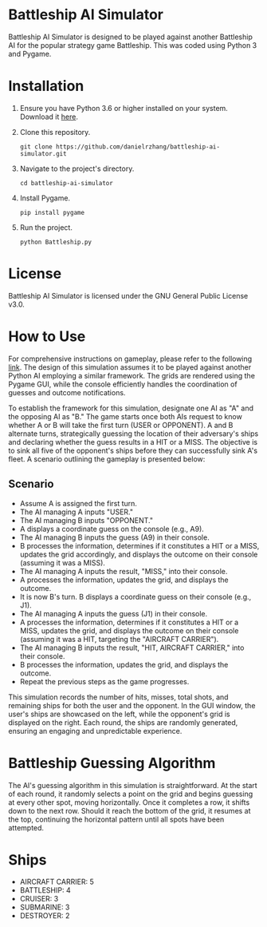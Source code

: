 # Battleship AI Simulator
Battleship AI Simulator is designed to be played against another Battleship AI for the popular strategy game Battleship. This was coded using Python 3 and Pygame.

 # Installation
1. Ensure you have Python 3.6 or higher installed on your system. Download it [here](https://www.python.org/downloads/).

2. Clone this repository.

    `git clone https://github.com/danielrzhang/battleship-ai-simulator.git`
3. Navigate to the project's directory.

    `cd battleship-ai-simulator`
4. Install Pygame.

    `pip install pygame`

5. Run the project.

    `python Battleship.py`

# License
Battleship AI Simulator is licensed under the GNU General Public License v3.0.

# How to Use
For comprehensive instructions on gameplay, please refer to the following [link](https://en.wikipedia.org/wiki/Battleship_(game)). The design of this simulation assumes it to be played against another Python AI employing a similar framework. The grids are rendered using the Pygame GUI, while the console efficiently handles the coordination of guesses and outcome notifications.

To establish the framework for this simulation, designate one AI as "A" and the opposing AI as "B." The game starts once both AIs request to know whether A or B will take the first turn (USER or OPPONENT). A and B alternate turns, strategically guessing the location of their adversary's ships and declaring whether the guess results in a HIT or a MISS. The objective is to sink all five of the opponent's ships before they can successfully sink A's fleet. A scenario outlining the gameplay is presented below:

## Scenario
 - Assume A is assigned the first turn.
 - The AI managing A inputs "USER."
 - The AI managing B inputs "OPPONENT."
 - A displays a coordinate guess on the console (e.g., A9).
 - The AI managing B inputs the guess (A9) in their console.
 - B processes the information, determines if it constitutes a HIT or a MISS, updates the grid accordingly, and displays the outcome on their console (assuming it was a MISS).
 - The AI managing A inputs the result, "MISS," into their console.
 - A processes the information, updates the grid, and displays the outcome.
 - It is now B's turn. B displays a coordinate guess on their console (e.g., J1).
 - The AI managing A inputs the guess (J1) in their console.
 - A processes the information, determines if it constitutes a HIT or a MISS, updates the grid, and displays the outcome on their console (assuming it was a HIT, targeting the "AIRCRAFT CARRIER").
 - The AI managing B inputs the result, "HIT, AIRCRAFT CARRIER," into their console.
 - B processes the information, updates the grid, and displays the outcome.
 - Repeat the previous steps as the game progresses.

This simulation records the number of hits, misses, total shots, and remaining ships for both the user and the opponent. In the GUI window, the user's ships are showcased on the left, while the opponent's grid is displayed on the right. Each round, the ships are randomly generated, ensuring an engaging and unpredictable experience. 

# Battleship Guessing Algorithm
The AI's guessing algorithm in this simulation is straightforward. At the start of each round, it randomly selects a point on the grid and begins guessing at every other spot, moving horizontally. Once it completes a row, it shifts down to the next row. Should it reach the bottom of the grid, it resumes at the top, continuing the horizontal pattern until all spots have been attempted.

# Ships
 - AIRCRAFT CARRIER: 5
 - BATTLESHIP: 4
 - CRUISER: 3
 - SUBMARINE: 3
 - DESTROYER: 2